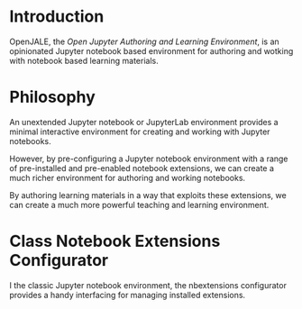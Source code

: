 # Introduction

OpenJALE, the *Open Jupyter Authoring and Learning Environment*, is an opinionated Jupyter notebook based environment for authoring and wotking with notebook based learning materials.

# Philosophy

An unextended Jupyter notebook or JupyterLab environment provides a minimal interactive environment for creating and working with Jupyter notebooks.

However, by pre-configuring a Jupyter notebook environment with a range of pre-installed and pre-enabled notebook extensions, we can create a much richer environment for authoring and working notebooks.

By authoring learning materials in a way that exploits these extensions, we can create a much more powerful teaching and learning environment.


# Class Notebook Extensions Configurator

I the classic Jupyter notebook environment, the nbextensions configurator provides a handy interfacing for managing installed extensions.